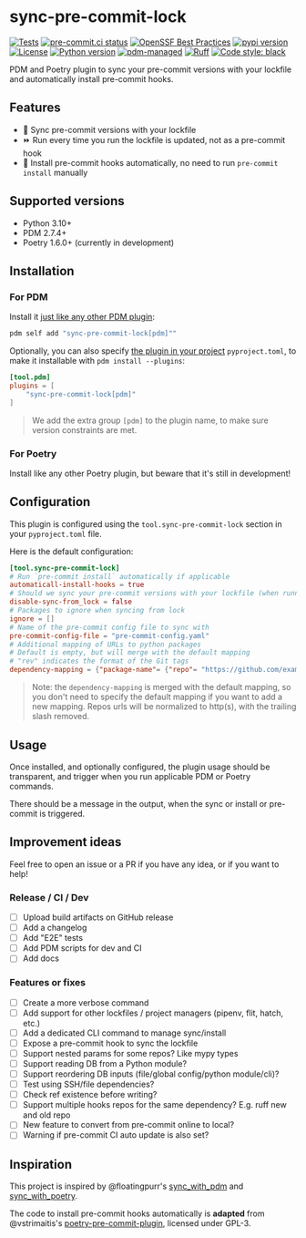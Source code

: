 # sync-pre-commit-lock

[![Tests](https://github.com/GabDug/sync-pre-commit-lock/actions/workflows/ci.yml/badge.svg)](https://github.com/GabDug/sync-pre-commit-lock/actions/workflows/ci.yml)
[![pre-commit.ci status](https://results.pre-commit.ci/badge/github/GabDug/sync-pre-commit-lock/main.svg)](https://results.pre-commit.ci/latest/github/GabDug/sync-pre-commit-lock/main)
[![OpenSSF Best Practices](https://bestpractices.coreinfrastructure.org/projects/7529/badge)](https://bestpractices.coreinfrastructure.org/projects/7529)
[![pypi version](https://img.shields.io/pypi/v/sync-pre-commit-lock.svg)](https://pypi.org/project/sync-pre-commit-lock/)
[![License](https://img.shields.io/pypi/l/sync-pre-commit-lock.svg)](https://pypi.python.org/pypi/sync-pre-commit-lock)
[![Python version](https://img.shields.io/pypi/pyversions/sync-pre-commit-lock.svg)](https://pypi.python.org/pypi/sync-pre-commit-lock)
[![pdm-managed](https://img.shields.io/badge/pdm-managed-blueviolet)](https://pdm.fming.dev)
[![Ruff](https://img.shields.io/badge/ruff-lint-red)](https://github.com/charliermarsh/ruff)
[![Code style: black](https://img.shields.io/badge/code%20style-black-000000.svg)](https://github.com/psf/black)

PDM and Poetry plugin to sync your pre-commit versions with your lockfile and automatically install pre-commit hooks.

## Features

- 🔁 Sync pre-commit versions with your lockfile
- ⏩ Run every time you run the lockfile is updated, not as a pre-commit hook
- 🔄 Install pre-commit hooks automatically, no need to run `pre-commit install` manually

## Supported versions

- Python 3.10+
- PDM 2.7.4+
- Poetry 1.6.0+ (currently in development)

## Installation

### For PDM

Install it [just like any other PDM plugin](https://pdm.fming.dev/latest/dev/write/#activate-the-plugin):

```bash
pdm self add "sync-pre-commit-lock[pdm]""
```

Optionally, you can also specify [the plugin in your project](https://pdm.fming.dev/latest/dev/write/#specify-the-plugins-in-project) `pyproject.toml`, to make it installable with `pdm install --plugins`:

```toml
[tool.pdm]
plugins = [
    "sync-pre-commit-lock[pdm]"
]
```

> We add the extra group `[pdm]` to the plugin name, to make sure version constraints are met.

### For Poetry

Install like any other Poetry plugin, but beware that it's still in development!

## Configuration

This plugin is configured using the `tool.sync-pre-commit-lock` section in your `pyproject.toml` file.

Here is the default configuration:

```toml
[tool.sync-pre-commit-lock]
# Run `pre-commit install` automatically if applicable
automaticall-install-hooks = true
# Should we sync your pre-commit versions with your lockfile (when running lock, add, update, remove, etc.)?
disable-sync-from_lock = false
# Packages to ignore when syncing from lock
ignore = []
# Name of the pre-commit config file to sync with
pre-commit-config-file = "pre-commit-config.yaml"
# Additional mapping of URLs to python packages
# Default is empty, but will merge with the default mapping
# "rev" indicates the format of the Git tags
dependency-mapping = {"package-name"= {"repo"= "https://github.com/example/package-name", "rev"= "v${rev}"}}
```

> Note: the `dependency-mapping` is merged with the default mapping, so you don't need to specify the default mapping if you want to add a new mapping.
> Repos urls will be normalized to http(s), with the trailing slash removed.

## Usage

Once installed, and optionally configured, the plugin usage should be transparent, and trigger when you run applicable PDM or Poetry commands.

There should be a message in the output, when the sync or install or pre-commit is triggered.

## Improvement ideas

Feel free to open an issue or a PR if you have any idea, or if you want to help!

### Release / CI / Dev

- [ ] Upload build artifacts on GitHub release
- [ ] Add a changelog
- [ ] Add "E2E" tests
- [ ] Add PDM scripts for dev and CI
- [ ] Add docs

### Features or fixes

- [ ] Create a more verbose command
- [ ] Add support for other lockfiles / project managers (pipenv, flit, hatch, etc.)
- [ ] Add a dedicated CLI command to manage sync/install
- [ ] Expose a pre-commit hook to sync the lockfile
- [ ] Support nested params for some repos? Like mypy types
- [ ] Support reading DB from a Python module?
- [ ] Support reordering DB inputs (file/global config/python module/cli)?
- [ ] Test using SSH/file dependencies?
- [ ] Check ref existence before writing?
- [ ] Support multiple hooks repos for the same dependency? E.g. ruff new and old repo
- [ ] New feature to convert from pre-commit online to local?
- [ ] Warning if pre-commit CI auto update is also set?

## Inspiration

This project is inspired by @floatingpurr's [sync_with_pdm](https://github.com/floatingpurr/sync_with_pdm/) and [sync_with_poetry](https://github.com/floatingpurr/sync_with_poetry/).

The code to install pre-commit hooks automatically is **adapted** from @vstrimaitis's [poetry-pre-commit-plugin](https://github.com/vstrimaitis/poetry-pre-commit-plugin/), licensed under GPL-3.
